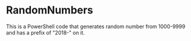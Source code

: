 # RandomNumbers
This is a PowerShell code that generates random number from 1000-9999 and has a prefix of "2018-" on it.
